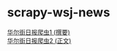 # scrapy-wsj-news
[华尔街日报爬虫1 (撰要)](https://kenny-chen.github.io/scrapy-wsj-news/wsj/wsj/data/html/index-1.html)\
[华尔街日报爬虫2 (正文)](https://kenny-chen.github.io/scrapy-wsj-news/wsj/wsj/data/html/index-2.html)
